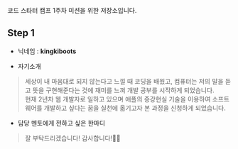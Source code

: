 코드 스타터 캠프 1주차 미션을 위한 저장소입니다.


## Step 1
* 닉네임 : **kingkiboots**

* 자기소개
> 세상이 내 마음대로 되지 않는다고 느낄 때 코딩을 배웠고, 컴퓨터는 저의 말을 듣고 뜻을 구현해준다는 것에 재미를 느껴 개발 공부를 시작하게 되었습니다.<br/>
현재 2년차 웹 개발자로 일하고 있으며 애플의 증강현실 기술을 이용하여 소프트웨어를 개발하고 싶다는 꿈을 실천에 옮기고자 본 과정을 신청하게 되었습니다.

* 담당 멘토에게 전하고 싶은 한마디
> 잘 부탁드리겠습니다! 감사합니다!🙌🏻
